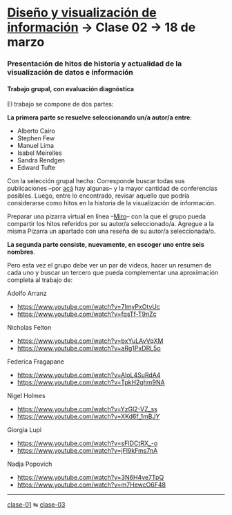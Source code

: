 # [Diseño y visualización de información](https://github.com/profesorfaco/troncal) → Clase 02 → 18 de marzo

### Presentación de hitos de historia y actualidad de la visualización de datos e información

#### Trabajo grupal, con evaluación diagnóstica

El trabajo se compone de dos partes:

**La primera parte se resuelve seleccionando un/a autor/a entre**:

- Alberto Cairo
- Stephen Few
- Manuel Lima
- Isabel Meirelles
- Sandra Rendgen
- Edward Tufte

Con la selección grupal hecha: Corresponde buscar todas sus publicaciones –por [acá](https://www.visualcinnamon.com/resources/learning-data-visualization/books/) hay algunas– y la mayor cantidad de conferencias posibles. Luego, entre lo encontrado, revisar aquello que podría considerarse como hitos en la historia de la visualización de información.

Preparar una pizarra virtual en línea –[Miro](https://miro.com/es/pizarra-virtual/)– con la que el grupo pueda compartir los hitos referidos por su autor/a seleccionado/a. Agregue a la misma Pizarra un apartado con una reseña de su autor/a seleccionada/o.

**La segunda parte consiste, nuevamente, en escoger uno entre seis nombres**. 

Pero esta vez el grupo debe ver un par de videos, hacer un resumen de cada uno y buscar un tercero que pueda complementar una aproximación completa al trabajo de:

Adolfo Arranz

- https://www.youtube.com/watch?v=7ImyPxOtvUc
- https://www.youtube.com/watch?v=fqsTf-T9nZc

Nicholas Felton 

- https://www.youtube.com/watch?v=bxYuLAvVqXM
- https://www.youtube.com/watch?v=aRg1PxDRL5o

Federica Fragapane

- https://www.youtube.com/watch?v=AloL4SuRdA4
- https://www.youtube.com/watch?v=TpkH2ghm9NA

Nigel Holmes 

- https://www.youtube.com/watch?v=YzGl2-VZ_ss
- https://www.youtube.com/watch?v=XKd6f_1mBJY

Giorgia Lupi 

- https://www.youtube.com/watch?v=sFIDCtRX_-o
- https://www.youtube.com/watch?v=jFl9kFms7nA

Nadja Popovich 

- https://www.youtube.com/watch?v=3N6H4ve7TpQ
- https://www.youtube.com/watch?v=m7HewcO6F48

_ _ _ _ 

[clase-01](https://github.com/profesorfaco/troncal/blob/main/clase-01/README.md) ⇆ [clase-03](https://github.com/profesorfaco/troncal/blob/main/clase-03/README.md)
